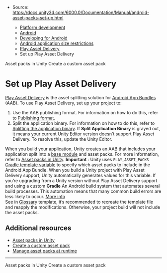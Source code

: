 * Source: https://docs.unity3d.com/6000.0/Documentation/Manual/android-asset-packs-set-up.html

  * [Platform development ](https://docs.unity3d.com/6000.0/Documentation/Manual/PlatformSpecific.html)
  * [Android](https://docs.unity3d.com/6000.0/Documentation/Manual/android.html)
  * [Developing for Android](https://docs.unity3d.com/6000.0/Documentation/Manual/android-developing.html)
  * [Android application size restrictions](https://docs.unity3d.com/6000.0/Documentation/Manual/android-application-size-restrictions.html)
  * [Play Asset Delivery](https://docs.unity3d.com/6000.0/Documentation/Manual/play-asset-delivery.html)
  * Set up Play Asset Delivery


[](https://docs.unity3d.com/6000.0/Documentation/Manual/android-asset-packs-in-unity.html)
Asset packs in Unity
[](https://docs.unity3d.com/6000.0/Documentation/Manual/android-asset-packs-create-custom.html)
Create a custom asset pack
# Set up Play Asset Delivery
[Play Asset Delivery](https://docs.unity3d.com/6000.0/Documentation/Manual/play-asset-delivery.html) is the asset splitting solution for [Android App Bundles](https://developer.android.com/guide/app-bundle) (AAB). To use Play Asset Delivery, set up your project to:
  1. Use the AAB publishing format. For information on how to do this, refer to [Publishing format](https://docs.unity3d.com/6000.0/Documentation/Manual/android-BuildProcess.html#publishing-format).
  2. Split the application binary. For information on how to do this, refer to [Splitting the application binary](https://docs.unity3d.com/6000.0/Documentation/Manual/android-optimize-distribution-size.html#splitting-the-application-binary). If **Split Application Binary** is grayed out, it means your current Unity Editor version doesn’t support Play Asset Delivery. To resolve this, update the Unity Editor.


When you build your application, Unity creates an AAB that includes your application split into a [base module](https://developer.android.com/guide/app-bundle/configure-base) and asset packs. For more information, refer to [Asset packs in Unity](https://docs.unity3d.com/6000.0/Documentation/Manual/android-asset-packs-in-unity.html).
**Important** : Unity uses `PLAY_ASSET_PACKS` [Gradle template variable](https://docs.unity3d.com/6000.0/Documentation/Manual/android-gradle-template-variables.html) to specify which asset packs to include in the Android App Bundle. When you build a Unity project with Play Asset Delivery support, Unity automatically generates values for this variable. If you’re upgrading from a Unity version without Play Asset Delivery support and using a custom **Gradle** An Android build system that automates several build processes. This automation means that many common build errors are less likely to occur. [More info](https://docs.unity3d.com/6000.0/Documentation/Manual/android-gradle-overview.html)  
See in [Glossary](https://docs.unity3d.com/6000.0/Documentation/Manual/Glossary.html#Gradle) template, it’s recommended to recreate the template file and reapply the modifications. Otherwise, your project build will not include the asset packs.
## Additional resources
  * [Asset packs in Unity](https://docs.unity3d.com/6000.0/Documentation/Manual/android-asset-packs-in-unity.html)
  * [Create a custom asset pack](https://docs.unity3d.com/6000.0/Documentation/Manual/android-asset-packs-create-custom.html)
  * [Manage asset packs at runtime](https://docs.unity3d.com/6000.0/Documentation/Manual/android-asset-packs-manage.html)


* * *
[](https://docs.unity3d.com/6000.0/Documentation/Manual/android-asset-packs-in-unity.html)
Asset packs in Unity
[](https://docs.unity3d.com/6000.0/Documentation/Manual/android-asset-packs-create-custom.html)
Create a custom asset pack
